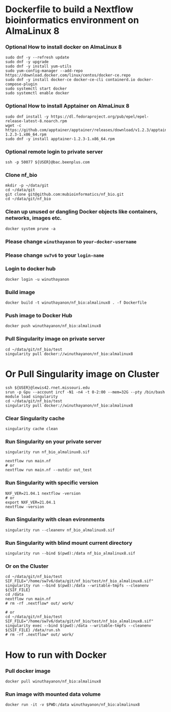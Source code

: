# Dockerfile to build a Nextflow bioinformatics environment on AlmaLinux 8 

### Optional How to install docker on AlmaLinux 8    
```
sudo dnf -y --refresh update
sudo dnf -y upgrade
sudo dnf -y install yum-utils
sudo yum-config-manager --add-repo https://download.docker.com/linux/centos/docker-ce.repo
sudo dnf -y install docker-ce docker-ce-cli containerd.io docker-compose-plugin
sudo systemctl start docker
sudo systemctl enable docker
```

### Optional How to install Apptainer on AlmaLinux 8  
```  
sudo dnf install -y https://dl.fedoraproject.org/pub/epel/epel-release-latest-8.noarch.rpm
wget -c https://github.com/apptainer/apptainer/releases/download/v1.2.3/apptainer-1.2.3-1.x86_64.rpm
sudo dnf -y install apptainer-1.2.3-1.x86_64.rpm 
```

### Optional remote login to private server
```
ssh -p 50077 ${USER}@bac.beenplus.com
```

### Clone nf_bio
```
mkdir -p ~/data/git
cd ~/data/git
git clone git@github.com:mubioinformatics/nf_bio.git
cd ~/data/git/nf_bio
```

### Clean up unused or dangling Docker objects like containers, networks, images etc.
```
docker system prune -a
```

### Please change `winuthayanon` to `your-docker-username`
### Please change `sw7v6` to your `login-name`

### Login to docker hub
```
docker login -u winuthayanon
```

### Build image
```
docker build -t winuthayanon/nf_bio:almalinux8 . -f Dockerfile
```

### Push image to Docker Hub
```
docker push winuthayanon/nf_bio:almalinux8
```

### Pull Singularity image on private server
```
cd ~/data/git/nf_bio/test
singularity pull docker://winuthayanon/nf_bio:almalinux8
```

# Or Pull Singularity image on Cluster
```
ssh ${USER}@lewis42.rnet.missouri.edu
srun -p Gpu --account ircf -N1 -n4 -t 0-2:00 --mem=32G --pty /bin/bash
module load singularity
cd ~/data/git/nf_bio/test
singularity pull docker://winuthayanon/nf_bio:almalinux8
```

### Clear Singularity cache
```
singularity cache clean
```

### Run Singularity on your private server
```
singularity run nf_bio_almalinux8.sif

nextflow run main.nf
# or
nextflow run main.nf --outdir out_test
```

### Run Singularity with specific version
```
NXF_VER=21.04.1 nextflow -version
# or
export NXF_VER=21.04.1
nextflow -version
```

### Run Singularity with clean evironments
```
singularity run --cleanenv nf_bio_almalinux8.sif
```

### Run Singularity with blind mount current directory
```
singularity run --bind $(pwd):/data nf_bio_almalinux8.sif
```

### Or on the Cluster
```
cd ~/data/git/nf_bio/test
SIF_FILE="/home/sw7v6/data/git/nf_bio/test/nf_bio_almalinux8.sif"
singularity run --bind $(pwd):/data --writable-tmpfs --cleanenv ${SIF_FILE}
cd /data
nextflow run main.nf
# rm -rf .nextflow* out/ work/

# or
cd ~/data/git/nf_bio/test
SIF_FILE="/home/sw7v6/data/git/nf_bio/test/nf_bio_almalinux8.sif"
singularity exec --bind $(pwd):/data --writable-tmpfs --cleanenv ${SIF_FILE} /data/run.sh
# rm -rf .nextflow* out/ work/
```

# How to run with Docker

### Pull docker image
```
docker pull winuthayanon/nf_bio:almalinux8
```

### Run image with mounted data volume
```
docker run -it -v $PWD:/data winuthayanon/nf_bio:almalinux8
```
